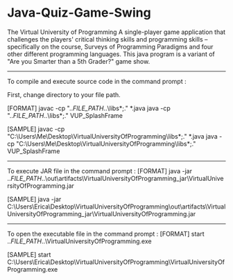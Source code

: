 # Java-Quiz-Game-Swing

The Virtual University of Programming
A single-player game application that challenges the players' critical thinking skills and programming skills
–specifically on the course, Surveys of Programming Paradigms and four other different programming languages.
This java program is a variant of "Are you Smarter than a 5th Grader?" game show.

-------------------------------------------------------------------------------------------------------------------

To compile and execute source code in the command prompt :

First, change directory to your file path.

[FORMAT]
javac -cp "..*FILE_PATH*..\libs\*;." *.java
java -cp "..*FILE_PATH*..\libs\*;." VUP_SplashFrame

[SAMPLE]
javac -cp "C:\Users\Me\Desktop\VirtualUniversityOfProgramming\libs\*;." *.java
java -cp "C:\Users\Me\Desktop\VirtualUniversityOfProgramming\libs\*;." VUP_SplashFrame

-------------------------------------------------------------------------------------------------------------------

To execute JAR file in the command prompt :
[FORMAT]
java -jar ..*FILE_PATH*..\out\artifacts\VirtualUniversityOfProgramming_jar\VirtualUniversityOfProgramming.jar

[SAMPLE]
java -jar C:\Users\Erica\Desktop\VirtualUniversityOfProgramming\out\artifacts\VirtualUniversityOfProgramming_jar\VirtualUniversityOfProgramming.jar

-------------------------------------------------------------------------------------------------------------------

To open the executable file in the command prompt :
[FORMAT]
start ..*FILE_PATH*..\VirtualUniversityOfProgramming.exe

[SAMPLE]
start C:\Users\Erica\Desktop\VirtualUniversityOfProgramming\VirtualUniversityOfProgramming.exe

